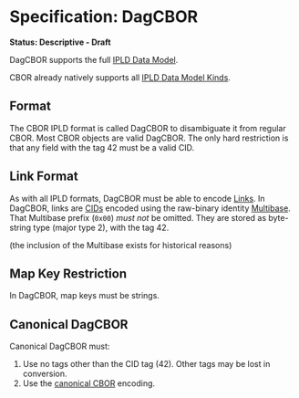 # Specification: DagCBOR

**Status: Descriptive - Draft**

DagCBOR supports the full [IPLD Data Model].

CBOR already natively supports all [IPLD Data Model Kinds].

## Format

The CBOR IPLD format is called DagCBOR to disambiguate it from regular CBOR.
Most CBOR objects are valid DagCBOR. The only hard restriction is that any field
with the tag 42 must be a valid CID.

## Link Format

As with all IPLD formats, DagCBOR must be able to encode [Links].
In DagCBOR, links are [CIDs] encoded using the raw-binary identity [Multibase]. That Multibase prefix (`0x00`) *must not* be omitted. They are stored as byte-string type (major type 2), with the tag 42.

(the inclusion of the Multibase exists for historical reasons)

## Map Key Restriction

In DagCBOR, map keys must be strings.

## Canonical DagCBOR

Canonical DagCBOR must:

1. Use no tags other than the CID tag (42). Other tags may be lost in
   conversion.
2. Use the [canonical CBOR](https://tools.ietf.org/html/rfc7049#section-3.9)
   encoding.


[IPLD Data Model]: ../../data-model-layer/data-model.md
[IPLD Data Model Kinds]: ../../data-model-layer/data-model.md#kinds
[Links]: ../../data-model-layer/data-model.md#link-kind
[CIDs]: ../CID.md
[Multibase]: https://github.com/multiformats/multibase
[canonical CBOR]: https://tools.ietf.org/html/rfc7049#section-3.9
